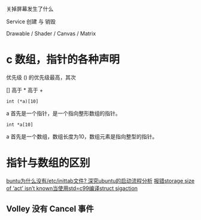 关掉屏幕发生了什么

Service 创建 与 销毁

Drawable / Shader / Canvas / Matrix



# c 数组，指针的各种声明

优先级 () 的优先级最高，其次

[] 高于 * 高于 +

    int (*a)[10] 

a 首先是一个指针，是一个指向整形数组的指针。
 
    int *a[10]

a 首先是一个数组，数组长度为10，数组元素是指向整型的指针。

# 指针与数组的区别

[buntu为什么没有/etc/inittab文件? 深究ubuntu的启动流程分析](http://ginchenorlee.com/blog/2012/10/17/ubuntn-why-not-have-initab-file)
[报错storage size of ‘act’ isn’t known当使用std=c99编译struct sigaction](http://blog.csdn.net/gatieme/article/details/50991903)

## Volley 没有 Cancel 事件